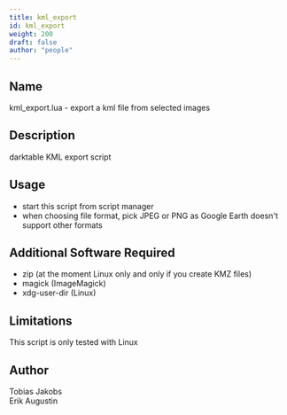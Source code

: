```yaml
---
title: kml_export
id: kml_export
weight: 200
draft: false
author: "people"
---
```


## Name

kml_export.lua - export a kml file from selected images

## Description

darktable KML export script

## Usage

* start this script from script manager
* when choosing file format, pick JPEG or PNG as Google Earth doesn't support other formats

## Additional Software Required

* zip (at the moment Linux only and only if you create KMZ files)
* magick (ImageMagick)
* xdg-user-dir (Linux)

## Limitations

This script is only tested with Linux

## Author

Tobias Jakobs  
Erik Augustin
